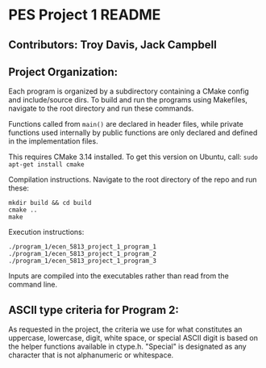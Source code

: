 # PES Project 1 README

## Contributors: Troy Davis, Jack Campbell

## Project Organization:
Each program is organized by a subdirectory containing a CMake config and include/source dirs.
To build and run the programs using Makefiles, navigate to the root directory and run these commands.

Functions called from `main()` are declared in header files, while private functions used internally
by public functions are only declared and defined in the implementation files. 

This requires CMake 3.14 installed.
To get this version on Ubuntu, call:
```sudo apt-get install cmake```

Compilation instructions. Navigate to the root directory of the repo and run these:
```
mkdir build && cd build
cmake ..
make
```

Execution instructions:
```
./program_1/ecen_5813_project_1_program_1
./program_1/ecen_5813_project_1_program_2
./program_1/ecen_5813_project_1_program_3
```

Inputs are compiled into the executables rather than read from the command line.

## ASCII type criteria for Program 2:
As requested in the project, the criteria we use for what constitutes an uppercase, lowercase,
digit, white space, or special ASCII digit is based on the helper functions available in ctype.h.
"Special" is designated as any character that is not alphanumeric or whitespace.
